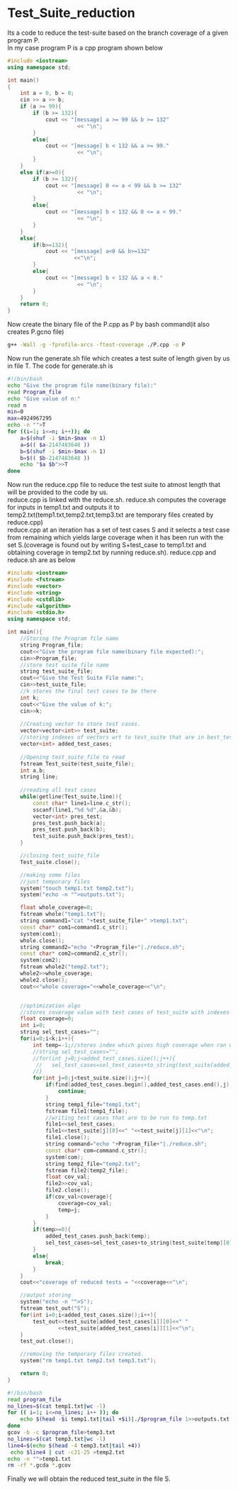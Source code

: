 # Test_Suite_reduction
Its a code to reduce the test-suite based on the branch coverage of a given program P.\
In my case program P is a cpp program shown below
```cpp
#include <iostream>
using namespace std;

int main()
{
    int a = 0, b = 0;
    cin >> a >> b;
    if (a >= 99){
        if (b >= 132){
            cout << "[message] a >= 99 && b >= 132"
                      << "\n";
        }
        else{
            cout << "[message] b < 132 && a >= 99."
                      << "\n";
        }
    }
    else if(a>=0){
        if (b >= 132){
            cout << "[message] 0 <= a < 99 && b >= 132"
                      << "\n";
        }
        else{
            cout << "[message] b < 132 && 0 <= a < 99."
                      << "\n";
        }
    }
    else{
        if(b>=132){
            cout << "[message] a<0 && b>=132"
                     <<"\n";
        }
        else{
            cout << "[message] b < 132 && a < 0."
                      << "\n";
        }
    }
    return 0;
}
```
Now create the binary file of the P.cpp as P by bash command(it also creates P.gcno file)
```bash
g++ -Wall -g -fprofile-arcs -ftest-coverage ./P.cpp -o P
```
Now run the generate.sh file which creates a test suite of length given by us in file T. The code for generate.sh is 
```bash
#!/bin/bash
echo "Give the program file name(binary file):"
read Program_file
echo "Give value of n:"
read n
min=0
max=4924967295
echo -n "">T
for ((i=1; i<=n; i++)); do
    a=$(shuf -i $min-$max -n 1)
    a=$(( $a-2147483648 ))
    b=$(shuf -i $min-$max -n 1)
    b=$(( $b-2147483648 ))
    echo "$a $b">>T
done
```
Now run the reduce.cpp file to reduce the test suite to atmost length that will be provided to the code by us.\
reduce.cpp is linked with the reduce.sh. reduce.sh computes the coverage for inputs in temp1.txt and outputs it to temp2.txt(temp1.txt,temp2.txt,temp3.txt are temporary files created by reduce.cpp)\
reduce.cpp at an iteration has a set of test cases S and it selects a test case from remaining which yields large coverage when it has been run with the set S.(coverage is found out by writing S+test_case to temp1.txt and obtaining coverage in temp2.txt by running reduce.sh).
reduce.cpp and reduce.sh are as below
```cpp
#include <iostream>
#include <fstream>
#include <vector>
#include <string>
#include <cstdlib>
#include <algorithm>
#include <stdio.h>
using namespace std;

int main(){
    //Storing the Program file name
    string Program_file;
    cout<<"Give the program file name(binary file expected):";
    cin>>Program_file;
    //store test suite file name
    string test_suite_file;
    cout<<"Give the Test Suite File name:";
    cin>>test_suite_file;
    //k stores the final test cases to be there
    int k;
    cout<<"Give the value of k:";
    cin>>k;
    
    //Creating vector to store test cases.
    vector<vector<int>> test_suite;
    //storing indexes of vectors wrt to test_suite that are in best_test_cases
    vector<int> added_test_cases;
    
    //Opening test_suite_file to read
    fstream Test_suite(test_suite_file);
    int a,b;
    string line;
    
    //reading all test cases
    while(getline(Test_suite,line)){
        const char* line1=line.c_str();
        sscanf(line1,"%d %d",&a,&b);
        vector<int> pres_test;
        pres_test.push_back(a);
        pres_test.push_back(b);
        test_suite.push_back(pres_test);
    }

    //closing test_suite_file
    Test_suite.close();

    //making some files
    //just temporary files
    system("touch temp1.txt temp2.txt");
    system("echo -n "">outputs.txt");

    float whole_coverage=0;
    fstream whole("temp1.txt");
    string command1="cat "+test_suite_file+" >temp1.txt";
    const char* com1=command1.c_str();
    system(com1);
    whole.close();
    string command2="echo "+Program_file+"|./reduce.sh";
    const char* com2=command2.c_str();
    system(com2);
    fstream whole2("temp2.txt");
    whole2>>whole_coverage;
    whole2.close();
    cout<<"whole coverage="<<whole_coverage<<"\n";


    //optimization algo
    //stores coverage value with test cases of test_suite with indexes added_test_cases
    float coverage=0;
    int i=0;
    string sel_test_cases="";
    for(i=0;i<k;i++){
        int temp=-1;//stores index which gives high coverage when ran with test cases with indexes as added_test_cases
        //string sel_test_cases="";
        //for(int j=0;j<added_test_cases.size();j++){
         //   sel_test_cases=sel_test_cases+to_string(test_suite[added_test_cases[j]][0])+" "+to_string(test_suite[added_test_cases[j]][1])+"\n";
        //}
        for(int j=0;j<test_suite.size();j++){
            if(find(added_test_cases.begin(),added_test_cases.end(),j)!=added_test_cases.end()){
                continue;
            }
            string temp1_file="temp1.txt";
            fstream file1(temp1_file);
            //writing test cases that are to be run to temp.txt
            file1<<sel_test_cases;
            file1<<test_suite[j][0]<<" "<<test_suite[j][1]<<"\n";
            file1.close();
            string command="echo "+Program_file+"|./reduce.sh";
            const char* com=command.c_str();
            system(com);
            string temp2_file="temp2.txt";
            fstream file2(temp2_file);
            float cov_val;
            file2>>cov_val;
            file2.close();
            if(cov_val>coverage){
                coverage=cov_val;
                temp=j;
            }
        }
        if(temp>=0){
            added_test_cases.push_back(temp);
            sel_test_cases=sel_test_cases+to_string(test_suite[temp][0])+" "+to_string(test_suite[temp][1])+"\n";
        }
        else{
            break;
        }
    }
    cout<<"coverage of reduced tests = "<<coverage<<"\n";

    //output storing
    system("echo -n "">S");
    fstream test_out("S");
    for(int i=0;i<added_test_cases.size();i++){
        test_out<<test_suite[added_test_cases[i]][0]<<" "
                <<test_suite[added_test_cases[i]][1]<<"\n";
    }
    test_out.close();

    //removing the temporary files created.
    system("rm temp1.txt temp2.txt temp3.txt");

    return 0;
}
```
```bash
#!/bin/bash
read program_file
no_lines=$(cat temp1.txt|wc -l)
for (( i=1; i<=no_lines; i++ )); do
    echo $(head -$i temp1.txt|tail +$i)|./$program_file 1>>outputs.txt
done
gcov -b -c $program_file>temp3.txt
no_lines=$(cat temp3.txt|wc -l)
line4=$(echo $(head -4 temp3.txt|tail +4))
 echo $line4 | cut -c21-25 >temp2.txt
echo -n "">temp1.txt
rm -rf *.gcda *.gcov
```
Finally we will obtain the reduced test_suite in the file S.

